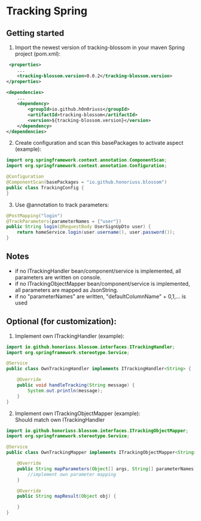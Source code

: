 # Tracking Spring
## Getting started
1. Import the newest version of tracking-blossom in your maven Spring project (pom.xml):
````xml
 <properties>
    ...
    <tracking-blossom.version>0.0.2</tracking-blossom.version>
</properties>
    
<dependencies>
    ...
    <dependency>
        <groupId>io.github.h0n0riuss</groupId>
        <artifactId>tracking-blossom</artifactId>
        <version>${tracking-blossom.version}</version>
    </dependency>
</dependencies>
````

2. Create configuration and scan this basePackages to activate aspect (example):

````java
import org.springframework.context.annotation.ComponentScan;
import org.springframework.context.annotation.Configuration;

@Configuration
@ComponentScan(basePackages = "io.github.honoriuss.blossom")
public class TrackingConfig {
}
````

3. Use @annotation to track parameters:
````java
@PostMapping("login")
@TrackParameters(parameterNames = {"user"})
public String login(@RequestBody UserSignUpDto user) {
    return homeService.login(user.username(), user.password());
}
````

## Notes
- if no ITrackingHandler bean/component/service is implemented, all parameters are written on console.
- if no ITrackingObjectMapper bean/component/service is implemented, all parameters are mapped as JsonString.
- if no "parameterNames" are written, "defaultColumnName" + 0,1,... is used

## Optional (for customization):
1. Implement own ITrackingHandler<T> (example):

````java
import io.github.honoriuss.blossom.interfaces.ITrackingHandler;
import org.springframework.stereotype.Service;

@Service
public class OwnTrackingHandler implements ITrackingHandler<String> {

    @Override
    public void handleTracking(String message) {
        System.out.println(message);
    }
}
````

2. Implement own ITrackingObjectMapper<T> (example):  
Should match own ITrackingHandler<T>

````java
import io.github.honoriuss.blossom.interfaces.ITrackingObjectMapper;
import org.springframework.stereotype.Service;

@Service
public class OwnTrackingMapper implements ITrackingObjectMapper<String> {

    @Override
    public String mapParameters(Object[] args, String[] parameterNames) {
        //implement own parameter mapping
    }

    @Override
    public String mapResult(Object obj) {

    }
}
````
